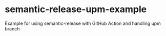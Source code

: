 # semantic-release-upm-example
Example for using semantic-release with GitHub Action and handling upm branch
